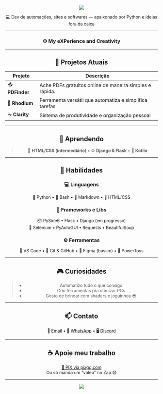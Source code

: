 <!-- ===== HEADER ===== -->
<p align="center">
  <img src="https://capsule-render.vercel.app/api?type=waving&color=000000&height=200&section=header&text=Olá,%20eu%20sou%20o%20MXP-C&fontSize=40&textColor=FFFFFF&animation=fadeIn" />
</p>

<div align="center" style="max-width: 800px; margin: auto;">

<p>
  💻 Dev de automações, sites e softwares — apaixonado por Python e ideias fora da caixa
</p>

---

<h3>⚙️ My eXPerience and Creativity</h3>

---

## 🚧 Projetos Atuais
| Projeto | Descrição |
|----------|------------|
| 📥 **PDFinder** | Ache PDFs gratuitos online de maneira simples e rápida. |
| 🧪 **Rhodium** | Ferramenta versátil que automatiza e simplifica tarefas |
| ☕ **Clarity** | Sistema de produtividade e organização pessoal |

---

## 🌱 Aprendendo
> 🧱 **HTML/CSS (intermediário)** • ⚙️ **Django & Flask** • 📱 **Kotlin**

---

## 🧠 Habilidades

### 💻 Linguagens
🐍 Python • 🧠 Bash • 💬 Markdown • 📄 HTML/CSS  

### 🧩 Frameworks e Libs
📦 PySide6 • Flask • Django (em progresso)  
📌 Selenium • PyAutoGUI • Requests • BeautifulSoup  

### ⚙️ Ferramentas
🧼 VS Code • 🐙 Git & GitHub • 💾 Figma (básico) • 🔧 PowerToys  

---

## 🎮 Curiosidades
> - Automatizo tudo o que consigo  
> - Crio ferramentas pra otimizar PCs  
> - Gosto de brincar com shaders e joguinhos 😎  

---

## 📫 Contato
<p>
  📩 <a href="mailto:mxlscxxx@gmail.com">Email</a> •  
  💬 <a href="https://wa.me/+5513974140538">WhatsApp</a> •  
  🖥️ <a href="https://discordapp.com/users/586608984560238595">Discord</a>
</p>

---

## ☕ Apoie meu trabalho
<p>
  <a href="https://pixgg.com/Mxlsc">💸 PIX via pixgg.com</a><br/>
  Ou só manda um “valeu” no Zap 😄
</p>

</div>

---

<!-- ===== FOOTER ===== -->
<p align="center">
  <img src="https://capsule-render.vercel.app/api?type=waving&color=000000&height=150&section=footer" />
</p>
